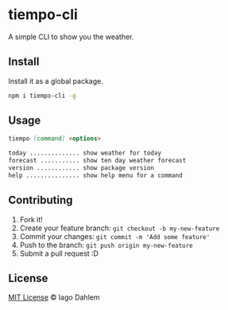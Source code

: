 # tiempo-cli

A simple CLI to show you the weather.

## Install

Install it as a global package.

```sh
npm i tiempo-cli -g
```

## Usage

```md
tiempo [command] <options>

today .............. show weather for today
forecast ........... show ten day weather forecast
version ............ show package version
help ............... show help menu for a command
```

## Contributing

1. Fork it!
2. Create your feature branch: `git checkout -b my-new-feature`
3. Commit your changes: `git commit -m 'Add some feature'`
4. Push to the branch: `git push origin my-new-feature`
5. Submit a pull request :D

## License

[MIT License](http://iagodahlem.mit-license.org/) © Iago Dahlem
